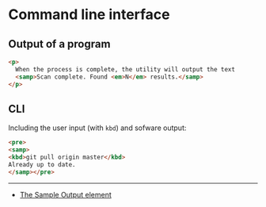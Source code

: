 # Command line interface

## Output of a program

```html
<p>
  When the process is complete, the utility will output the text
  <samp>Scan complete. Found <em>N</em> results.</samp>
</p>
```

## CLI

Including the user input (with `kbd`) and sofware output:

```html
<pre>
<samp>
<kbd>git pull origin master</kbd>
Already up to date.
</samp></pre>
```

---

- [The Sample Output element](https://developer.mozilla.org/en-US/docs/Web/HTML/Element/samp)
